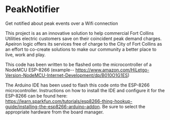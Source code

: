 # PeakNotifier
Get notified about peak events over a Wifi connection

This project is as an innovative solution to help commercial Fort Collins Utilities electric customers save on their coincident peak demand charges. Apeiron logic offers its services free of charge to the City of Fort Collins as an effort to co-create solutions to make our community a better place to live, work and play.

This code has been written to be flashed onto the microcontroller of a NodeMCU ESP-8266 (example-- https://www.amazon.com/HiLetgo-Version-NodeMCU-Internet-Development/dp/B010O1G1ES)

The Arduino IDE has been used to flash this code onto the ESP-8266 microcontroller. Instructions on how to install the IDE and configure it for the ESP-8266 can be found here: https://learn.sparkfun.com/tutorials/esp8266-thing-hookup-guide/installing-the-esp8266-arduino-addon. Be sure to select the appropriate hardware from the board manager.


